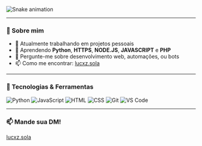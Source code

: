 ![Snake animation](https://github.com/lucas-sola/lucas-sola/blob/output/github-contribution-grid-snake.gif)

-----

### 👋 Sobre mim

- 🔭 Atualmente trabalhando em projetos pessoais
- 🌱 Aprendendo **Python**, **HTTPS**, **NODE.JS**, **JAVASCRIPT** e **PHP**
- 💬 Pergunte-me sobre desenvolvimento web, automações, ou bots
- 📫 Como me encontrar: [lucxz.sola](instagram.com)

-----

### 🚀 Tecnologias & Ferramentas 

![Python](https://img.shields.io/badge/Python-3670A0?style=for-the-badge&logo=python&logoColor=ffdd54)
![JavaScript](https://img.shields.io/badge/JavaScript-F7DF1E?style=for-the-badge&logo=javascript&logoColor=black)
![HTML](https://img.shields.io/badge/HTML5-E34F26?style=for-the-badge&logo=html5&logoColor=white)
![CSS](https://img.shields.io/badge/CSS3-1572B6?style=for-the-badge&logo=css3&logoColor=white)
![Git](https://img.shields.io/badge/GIT-E44C30?style=for-the-badge&logo=git&logoColor=white)
![VS Code](https://img.shields.io/badge/VSCode-007ACC?style=for-the-badge&logo=visual-studio-code&logoColor=white)

-----

### 📫 Mande sua DM!

[lucxz.sola](instagram.com)
